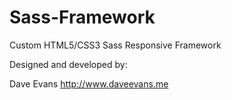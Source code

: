 Sass-Framework
==============

Custom HTML5/CSS3 Sass Responsive Framework

Designed and developed by: 

Dave Evans http://www.daveevans.me
